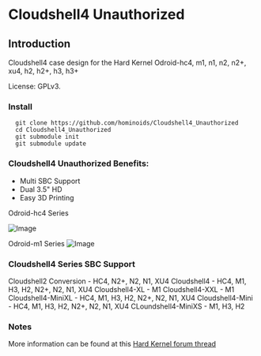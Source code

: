# Cloudshell4 Unauthorized


## Introduction

Cloudshell4 case design for the Hard Kernel Odroid-hc4, m1, n1, n2, n2+, xu4, h2, h2+, h3, h3+

License: GPLv3.

### Install
```
  git clone https://github.com/hominoids/Cloudshell4_Unauthorized
  cd Cloudshell4_Unauthorized
  git submodule init
  git submodule update

```

### Cloudshell4 Unauthorized Benefits:
-  Multi SBC Support
-  Dual 3.5" HD
-  Easy 3D Printing

Odroid-hc4 Series

![Image](Cloudshell4_Series.gif)

Odroid-m1 Series
![Image](Cloudshell4_M_Series.gif)

### Cloudshell4 Series SBC Support

Cloudshell2 Conversion - HC4, N2+, N2, N1, XU4
Cloudshell4 - HC4, M1, H3, H2, N2+, N2, N1, XU4
Cloudshell4-XL - M1
Cloudshell4-XXL - M1
Cloudshell4-MiniXL - HC4, M1, H3, H2, N2+, N2, N1, XU4
Cloudshell4-Mini - HC4, M1, H3, H2, N2+, N2, N1, XU4
CLoundshell4-MiniXS - M1, H3, H2

### Notes

  More information can be found at this [Hard Kernel forum thread](https://forum.odroid.com/viewtopic.php?f=206&t=40769)

